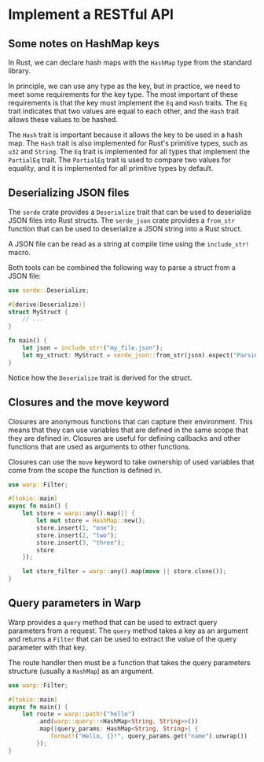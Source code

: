 # Implement a RESTful API

## Some notes on HashMap keys

In Rust, we can declare hash maps with the `HashMap` type from the standard library.

In principle, we can use any type as the key, but in practice, we need to meet some requirements for the key type. The
most important of these requirements is that the key must implement the `Eq` and `Hash` traits. The `Eq` trait indicates
that two values are equal to each other, and the `Hash` trait allows these values to be hashed.

The `Hash` trait is important because it allows the key to be used in a hash map. The `Hash` trait is also implemented
for Rust's primitive types, such as `u32` and `String`. The `Eq` trait is implemented for all types that implement
the `PartialEq` trait. The `PartialEq` trait is used to compare two values for equality, and it is implemented for all
primitive types by default.

## Deserializing JSON files

The `serde` crate provides a `Deserialize` trait that can be used to deserialize JSON files into Rust structs. The
`serde_json` crate provides a `from_str` function that can be used to deserialize a JSON string into a Rust struct.

A JSON file can be read as a string at compile time using the `include_str!` macro.

Both tools can be combined the following way to parse a struct from a JSON file:

```rust
use serde::Deserialize;

#[derive(Deserialize)]
struct MyStruct {
    // ...
}

fn main() {
    let json = include_str!("my_file.json");
    let my_struct: MyStruct = serde_json::from_str(json).expect("Parsing error");
}
```

Notice how the `Deserialize` trait is derived for the struct.

## Closures and the move keyword

Closures are anonymous functions that can capture their environment. This means that they can use variables that are
defined in the same scope that they are defined in. Closures are useful for defining callbacks and other functions that
are used as arguments to other functions.

Closures can use the `move` keyword to take ownership of used variables that come from the scope the function is defined
in.

```rust
use warp::Filter;

#[tokio::main]
async fn main() {
    let store = warp::any().map(|| {
        let mut store = HashMap::new();
        store.insert(1, "one");
        store.insert(2, "two");
        store.insert(3, "three");
        store
    });

    let store_filter = warp::any().map(move || store.clone());
}
```

## Query parameters in Warp

Warp provides a `query` method that can be used to extract query parameters from a request. The `query` method takes a
key as an argument and returns a `Filter` that can be used to extract the value of the query parameter with that key.

The route handler then must be a function that takes the query parameters structure (usually a `HashMap`) as an
argument.

```rust
use warp::Filter;

#[tokio::main]
async fn main() {
    let route = warp::path!("hello")
        .and(warp::query::<HashMap<String, String>>())
        .map(|query_params: HashMap<String, String>| {
            format!("Hello, {}!", query_params.get("name").unwrap())
        });
}
```
